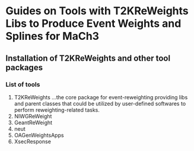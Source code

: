 # Guides on Tools with T2KReWeights Libs to Produce Event Weights and Splines for MaCh3

## Installation of T2KReWeights and other tool packages

### List of tools
1. T2KReWeights 
   ...the core package for event-reweighting providing libs and parent classes that could be utilized by user-defined softwares to perform reweighting-related tasks.
2. NIWGReWeight
3. GeantReWeight
4. neut
5. OAGenWeightsApps
6. XsecResponse
